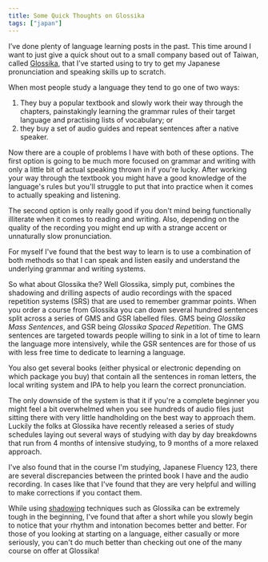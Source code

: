 ```yaml
---
title: Some Quick Thoughts on Glossika
tags: ["japan"]
---
```

I’ve done plenty of language learning posts in the past. This time around I want to just give a quick shout out to a small company based out of Taiwan, called [Glossika][1], that I’ve started using to try to get my Japanese pronunciation and speaking skills up to scratch.

When most people study a language they tend to go one of two ways:

  1. They buy a popular textbook and slowly work their way through the chapters, painstakingly learning the grammar rules of their target language and practising lists of vocabulary; or
  2. they buy a set of audio guides and repeat sentences after a native speaker.

Now there are a couple of problems I have with both of these options. The first option is going to be much more focused on grammar and writing with only a little bit of actual speaking thrown in if you're lucky. After working your way through the textbook you might have a good knowledge of the language's rules but you'll struggle to put that into practice when it comes to actually speaking and listening.

The second option is only really good if you don't mind being functionally illiterate when it comes to reading and writing. Also, depending on the quality of the recording you might end up with a strange accent or unnaturally slow pronunciation.

For myself I've found that the best way to learn is to use a combination of both methods so that I can speak and listen easily and understand the underlying grammar and writing systems.

So what about Glossika the? Well Glossika, simply put, combines the shadowing and drilling aspects of audio recordings with the spaced repetition systems (SRS) that are used to remember grammar points. When you order a course from Glossika you can down several hundred sentences split across a series of GMS and GSR labelled files. GMS being _Glossika Mass Sentences_, and GSR being _Glossika Spaced Repetition_. The GMS sentences are targeted towards people willing to sink in a lot of time to learn the language more intensively, while the GSR sentences are for those of us with less free time to dedicate to learning a language.

You also get several books (either physical or electronic depending on which package you buy) that contain all the sentences in roman letters, the local writing system and IPA to help you learn the correct pronunciation.

The only downside of the system is that it if you're a complete beginner you might feel a bit overwhelmed when you see hundreds of audio files just sitting there with very little handholding on the best way to approach them. Luckily the folks at Glossika have recently released a series of study schedules laying out several ways of studying with day by day breakdowns that run from 4 months of intensive studying, to 9 months of a more relaxed approach.

I've also found that in the course I'm studying, Japanese Fluency 123, there are several discrepancies between the printed book I have and the audio recording. In cases like that I've found that they are very helpful and willing to make corrections if you contact them.

While using [shadowing][2] techniques such as Glossika can be extremely tough in the beginning, I've found that after a short while you slowly begin to notice that your rhythm and intonation becomes better and better. For those of you looking at starting on a language, either casually or more seriously, you can't do much better than checking out one of the many course on offer at Glossika!

 [1]: https://glossika.com/
 [2]: https://en.wikipedia.org/wiki/Speech_shadowing